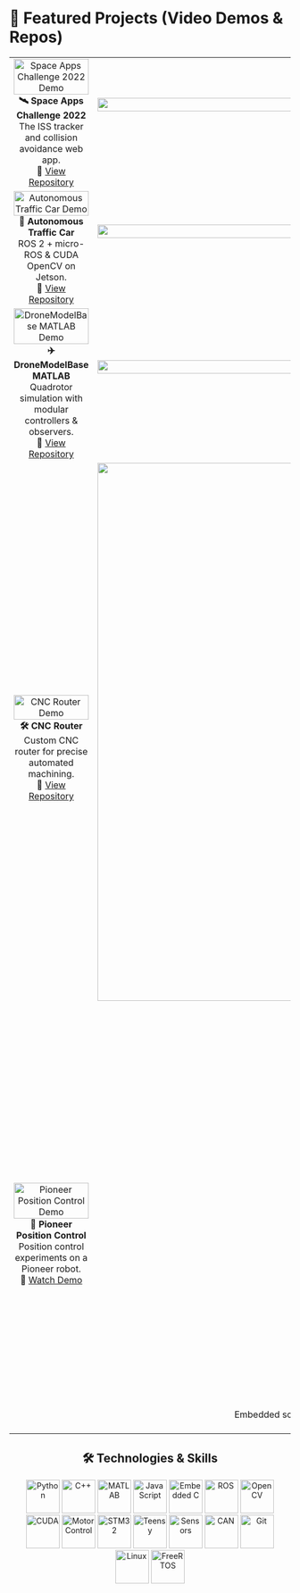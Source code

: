 # 🚀 Featured Projects (Video Demos & Repos)

<div align="center">

<table>
  <tr>
    <td align="center" width="50%">
      <a href="https://www.youtube.com/watch?v=zma0hUkrPUk">
        <img src="https://user-images.githubusercontent.com/84602829/212249521-765e6854-8e4c-41c8-b9a8-9e28f1c2955f.png" width="100%" alt="Space Apps Challenge 2022 Demo"/>
      </a>
      <br/>
      <b>🛰️ Space Apps Challenge 2022</b><br/>
      The ISS tracker and collision avoidance web app. <br/>
      🔗 <a href="https://github.com/Ineso1/space-apps-challenge-2022">View Repository</a>
    </td>
    <td align="center" width="50%">
      <a href="https://youtu.be/vhkOnLaiGKc">
        <img src="https://github.com/Ineso1/bldc_control_simulator/blob/main/resources/screenShots/control_v3_4.png?raw=true" width="100%" alt="BLDC Control Simulator"/>
      </a>
      <br/>
      <b>⚡ BLDC Control Simulator</b><br/>
      Python simulator for BLDC motors with FOC & Lyapunov-based PID. <br/>
      🔗 <a href="https://github.com/Ineso1/bldc_control_simulator">View Repository</a>
    </td>
  </tr>

  <tr>
    <td align="center" width="50%">
      <a href="https://www.youtube.com/watch?v=ZkQhuwi-L_w">
        <img src="https://img.youtube.com/vi/ZkQhuwi-L_w/0.jpg" width="100%" alt="Autonomous Traffic Car Demo"/>
      </a>
      <br/>
      <b>🚗 Autonomous Traffic Car</b><br/>
      ROS 2 + micro-ROS & CUDA OpenCV on Jetson. <br/>
      🔗 <a href="https://github.com/Ineso1/autonomous_traffic_car">View Repository</a>
    </td>
    <td align="center" width="50%">
      <a href="https://www.youtube.com/watch?v=cm6aAOt2KGA">
        <img src="https://img.youtube.com/vi/cm6aAOt2KGA/0.jpg" width="100%" alt="Drone Disturbance Rejection Demo"/>
      </a>
      <br/>
      <b>🚁 Drone Disturbance Rejection Control</b><br/>
      Modular drone control with disturbance observers. <br/>
      🔗 <a href="https://github.com/Ineso1/drone_disturbance_rejection_control_flair">View Repository</a>
    </td>
  </tr>

  <tr>
    <td align="center" width="50%">
      <a href="https://www.youtube.com/watch?v=vqDC104RrXA">
        <img src="https://img.youtube.com/vi/vqDC104RrXA/0.jpg" width="100%" alt="DroneModelBase MATLAB Demo"/>
      </a>
      <br/>
      <b>✈️ DroneModelBase MATLAB</b><br/>
      Quadrotor simulation with modular controllers & observers. <br/>
      🔗 <a href="https://github.com/Ineso1/DroneModelBase_matlabScripting">View Repository</a>
    </td>
    <td align="center" width="50%">
      <a href="https://www.youtube.com/watch?v=vhkOnLaiGKc">
        <img src="https://img.youtube.com/vi/vhkOnLaiGKc/0.jpg" width="100%" alt="BLDC FOC Teensy Demo"/>
      </a>
      <br/>
      <b>🔧 BLDC FOC Teensy</b><br/>
      Teensy firmware for precise BLDC motor control. <br/>
      🔗 <a href="https://github.com/Ineso1/bldcFOC_teensy">View Repository</a>
    </td>
  </tr>

  <tr>
    <td align="center" width="50%">
      <a href="https://youtu.be/xKXyNwI1S20">
        <img src="https://img.youtube.com/vi/xKXyNwI1S20/0.jpg" width="100%" alt="CNC Router Demo"/>
      </a>
      <br/>
      <b>🛠️ CNC Router</b><br/>
      Custom CNC router for precise automated machining. <br/>
      🔗 <a href="https://github.com/Ineso1/cnc_router">View Repository</a>
    </td>
    <td align="center" width="50%">
      <a href="https://github.com/Ineso1/SimpleLidarBotSim">
        <img width="1583" height="964" alt="positionComparision1" src="https://github.com/user-attachments/assets/72331958-2be1-4e9d-aab7-acca36690185" />
      </a>
      <br/>
      <b>🤖 SimpleLidarBotSim</b><br/>
      A simple robot trying to explore with Lidar simulation. <br/>
      🔗 <a href="https://github.com/Ineso1/SimpleLidarBotSim">View Repository</a>
    </td>
  </tr>

  <tr>
  <td align="center" width="50%">
    <a href="https://youtu.be/7UKesa0KIn0">
      <img src="https://img.youtube.com/vi/7UKesa0KIn0/0.jpg" width="100%" alt="Pioneer Position Control Demo"/>
    </a>
    <br/>
    <b>📡 Pioneer Position Control</b><br/>
    Position control experiments on a Pioneer robot. <br/>
    🔗 <a href="https://youtu.be/7UKesa0KIn0">Watch Demo</a>
  </td>
  <td align="center" width="50%">
    <a href="https://github.com/Ineso1/Conversion-de-bici-electrica-">
      <img width="457" height="638" alt="biciEcu" src="https://github.com/user-attachments/assets/efcbe531-6a7c-4058-ad2c-b97379b2878c" />
    </a>
    <br/>
    <b>⚡ Conversion de Bici Electrica</b><br/>
    Embedded software for controlling a BLDC motor using FreeRTOS on STM hardware. Includes telemetry via CAN and multiple controller modules. <br/>
    🔗 <a href="https://github.com/Ineso1/Conversion-de-bici-electrica-">View Repository</a>
  </td>
</tr>



</table>

## 🛠️ Technologies & Skills

<p align="center">

<!-- Programming -->
<img src="https://raw.githubusercontent.com/github/explore/main/topics/python/python.gif" alt="Python" width="60" height="60"/> 
<img src="https://raw.githubusercontent.com/github/explore/main/topics/cpp/cpp.gif" alt="C++" width="60" height="60"/> 
<img src="https://raw.githubusercontent.com/github/explore/main/topics/matlab/matlab.gif" alt="MATLAB" width="60" height="60"/> 
<img src="https://raw.githubusercontent.com/github/explore/main/topics/javascript/javascript.gif" alt="JavaScript" width="60" height="60"/> 
<img src="https://raw.githubusercontent.com/github/explore/main/topics/embedded-systems/embedded-systems.png" alt="Embedded C" width="60" height="60"/>

<!-- Robotics & Control -->
<img src="https://raw.githubusercontent.com/github/explore/main/topics/ros/ros.gif" alt="ROS" width="60" height="60"/>
<img src="https://raw.githubusercontent.com/github/explore/main/topics/opencv/opencv.gif" alt="OpenCV" width="60" height="60"/>
<img src="https://raw.githubusercontent.com/github/explore/main/topics/cuda/cuda.gif" alt="CUDA" width="60" height="60"/>
<img src="https://raw.githubusercontent.com/github/explore/main/topics/motor-control/motor-control.gif" alt="Motor Control" width="60" height="60"/>

<!-- Hardware -->
<img src="https://raw.githubusercontent.com/github/explore/main/topics/stm32/stm32.gif" alt="STM32" width="60" height="60"/>
<img src="https://raw.githubusercontent.com/github/explore/main/topics/teensy/teensy.png" alt="Teensy" width="60" height="60"/>
<img src="https://raw.githubusercontent.com/github/explore/main/topics/sensors/sensors.gif" alt="Sensors" width="60" height="60"/>
<img src="https://raw.githubusercontent.com/github/explore/main/topics/can/can.gif" alt="CAN" width="60" height="60"/>

<!-- Tools & Software -->
<img src="https://raw.githubusercontent.com/github/explore/main/topics/git/git.gif" alt="Git" width="60" height="60"/>
<img src="https://raw.githubusercontent.com/github/explore/main/topics/linux/linux.gif" alt="Linux" width="60" height="60"/>
<img src="https://raw.githubusercontent.com/github/explore/main/topics/freertos/freertos.png" alt="FreeRTOS" width="60" height="60"/>

</p>


